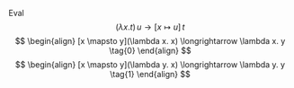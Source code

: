 Eval
$$
(\lambda x . t)\, u \longrightarrow [x \mapsto u] \, t
$$
$$
\begin{align}
[x \mapsto y](\lambda x. x) \longrightarrow \lambda x. y \tag{0}
\end{align}
$$
$$
\begin{align}
[x \mapsto y](\lambda y. x) \longrightarrow \lambda y. y \tag{1}
\end{align}
$$
